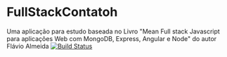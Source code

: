 # FullStackContatoh
Uma aplicação para estudo baseada no Livro "Mean Full stack Javascript para aplicações Web com MongoDB, Express, Angular  e Node" do autor Flávio Almeida [![Build Status](https://travis-ci.org/sergiottomas/contatooh.svg?branch=master)](https://travis-ci.org/sergiottomas/contatooh)
